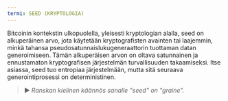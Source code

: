 ```yaml
---
termi: SEED (KRYPTOLOGIA)
---
```


Bitcoinin kontekstin ulkopuolella, yleisesti kryptologian alalla, seed on alkuperäinen arvo, jota käytetään kryptografisten avainten tai laajemmin, minkä tahansa pseudosatunnaislukugeneraattorin tuottaman datan generoimiseen. Tämän alkuperäisen arvon on oltava satunnainen ja ennustamaton kryptografisen järjestelmän turvallisuuden takaamiseksi. Itse asiassa, seed tuo entropiaa järjestelmään, mutta sitä seuraava generointiprosessi on deterministinen.

> ► *Ranskan kielinen käännös sanalle "seed" on "graine".*